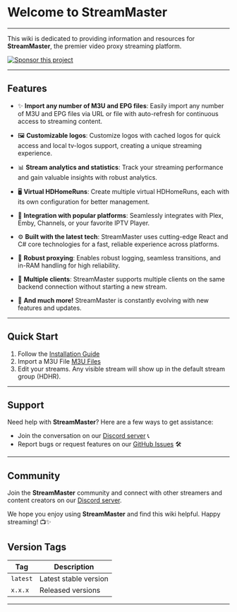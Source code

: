 # Welcome to StreamMaster

---

This wiki is dedicated to providing information and resources for **StreamMaster**, the premier video proxy streaming platform.

[![Sponsor this project](https://img.shields.io/badge/Sponsor-%E2%9D%A4-pink)](https://www.patreon.com/user?u=52683080)

---

## Features

- ✨ **Import any number of M3U and EPG files**: Easily import any number of M3U and EPG files via URL or file with auto-refresh for continuous access to streaming content.
  
- 🖼️ **Customizable logos**: Customize logos with cached logos for quick access and local tv-logos support, creating a unique streaming experience.

- 📊 **Stream analytics and statistics**: Track your streaming performance and gain valuable insights with robust analytics.

- 🖥️ **Virtual HDHomeRuns**: Create multiple virtual HDHomeRuns, each with its own configuration for better management.

- 🔗 **Integration with popular platforms**: Seamlessly integrates with Plex, Emby, Channels, or your favorite IPTV Player.

- ⚙️ **Built with the latest tech**: StreamMaster uses cutting-edge React and C# core technologies for a fast, reliable experience across platforms.

- 🚀 **Robust proxying**: Enables robust logging, seamless transitions, and in-RAM handling for high reliability.

- 👥 **Multiple clients**: StreamMaster supports multiple clients on the same backend connection without starting a new stream.

- 🎉 **And much more!** StreamMaster is constantly evolving with new features and updates.

---

## Quick Start

1. Follow the [Installation Guide](Installation)
2. Import a M3U File [M3U Files](M3UFiles)
3. Edit your streams. Any visible stream will show up in the default stream group (HDHR).

---

## Support

Need help with **StreamMaster**? Here are a few ways to get assistance:

- Join the conversation on our [Discord server](https://discord.gg/gFz7EtHhG2) 📞
- Report bugs or request features on our [GitHub Issues](https://github.com/SenexCrenshaw/StreamMaster/issues) 🛠️

---

## Community

Join the **StreamMaster** community and connect with other streamers and content creators on our [Discord server](https://discord.gg/gFz7EtHhG2).

We hope you enjoy using **StreamMaster** and find this wiki helpful. Happy streaming! 📺✨

## Version Tags

| Tag    | Description           |
| ------ | --------------------- |
| `latest` | Latest stable version |
| `x.x.x`  | Released versions     |

---
